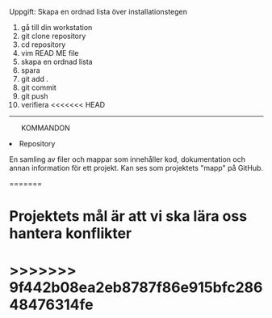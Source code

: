 Uppgift: Skapa en ordnad lista över installationstegen
1. gå till din workstation
2. git clone repository
3. cd repository
4. vim READ ME file
5. skapa en ordnad lista 
6. spara
7. git add .
8. git commit
9. git push
10. verifiera 
<<<<<<< HEAD
---
<ul> KOMMANDON </ul>
<li> Repository </li>
<p> En samling av filer och mappar som innehåller kod, dokumentation och annan information för ett projekt. Kan ses som projektets "mapp" på GitHub.</p>
=======
<h1>Projektets mål är att vi ska lära oss hantera konflikter<h1>
>>>>>>> 9f442b08ea2eb8787f86e915bfc28648476314fe
